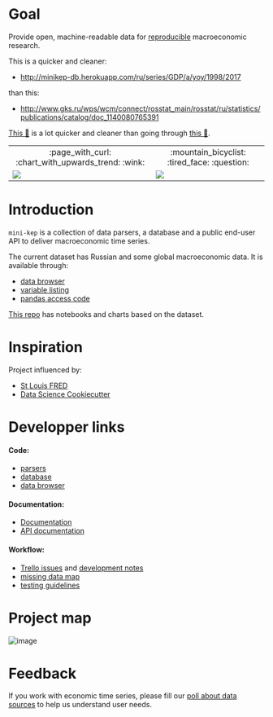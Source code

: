 Goal
====

Provide open, machine-readable data for [reproducible](http://replication.uni-goettingen.de/wiki/index.php/Main_Page) macroeconomic research.

This is a quicker and cleaner: 

- <http://minikep-db.herokuapp.com/ru/series/GDP/a/yoy/1998/2017>

than this:

- <http://www.gks.ru/wps/wcm/connect/rosstat_main/rosstat/ru/statistics/publications/catalog/doc_1140080765391>


[This :page_with_curl:](http://minikep-db.herokuapp.com/ru/series/GDP/a/yoy/1998/2017) is a lot quicker and cleaner
than going through [this :mountain_bicyclist:](http://www.gks.ru/wps/wcm/connect/rosstat_main/rosstat/ru/statistics/publications/catalog/doc_1140080765391).


<table border=0>
<tr><td align=center>:page_with_curl: :chart_with_upwards_trend: :wink:</td>
       <td align=center>:mountain_bicyclist: :tired_face: :question: </td>
</tr>

<tr>
<td valign=top>
<img src="https://user-images.githubusercontent.com/9265326/34766088-61c4fc8a-f604-11e7-8bc4-1682121fbf88.png">
</td>

<td valign=top>
<img src="https://user-images.githubusercontent.com/9265326/34765386-6790f30a-f602-11e7-90dc-5a5ca5c0bffd.png">

</td>
</tr></table>



Introduction
============

```mini-kep``` is a collection of data parsers, a database and a public end-user API 
to deliver macroeconomic time series.

The current dataset has Russian and some global macroeconomic data. It is available through:
- [data browser](http://macrodash.herokuapp.com)
- [variable listing](https://github.com/mini-kep/db/blob/master/doc/listing.md)
- [pandas access code](https://github.com/mini-kep/user-charts/blob/master/access.py) 

[This repo](https://github.com/mini-kep/user-charts)  has notebooks and charts based on the dataset. 

Inspiration  
===========

Project influenced by:
- [St Louis FRED](https://fred.stlouisfed.org) 
- [Data Science Cookiecutter](https://drivendata.github.io/cookiecutter-data-science)


Developper links  
================

#### Code:
- [parsers](https://github.com/mini-kep/parsers)
- [database](https://github.com/mini-kep/db)
- [data browser](https://github.com/mini-kep/frontend-dash)  

#### Documentation:
- [Documentation](https://mini-kep.github.io/documentation)
- [API documentation](https://github.com/mini-kep/db/blob/master/README.md)

#### Workflow:
- [Trello issues](https://trello.com/b/ioHBMwH7/minikep) and [development notes](DEV.md) 
- [missing data map](https://github.com/mini-kep/datamap/blob/master/minikep_missing_values.ipynb) 
- [testing guidelines](https://github.com/mini-kep/guidelines/blob/master/testing.md)

Project map 
===========

![image](https://user-images.githubusercontent.com/9265326/33287171-de70bbf6-d3c8-11e7-8319-b4d69007fddb.png)


Feedback
========

If you work with economic time series, please fill our [poll about data sources](https://goo.gl/2wY43R)
to help us understand user needs.

